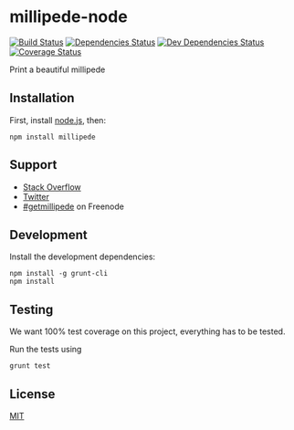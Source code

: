 # millipede-node

[![Build Status](https://secure.travis-ci.org/getmillipede/millipede-node.svg)](https://travis-ci.org/getmillipede/millipede-node)
[![Dependencies Status](https://david-dm.org/getmillipede/millipede-node.svg)](https://david-dm.org/getmillipede/millipede-node)
[![Dev Dependencies Status](https://david-dm.org/getmillipede/millipede-node/dev-status.svg)](https://david-dm.org/getmillipede/millipede-node#info=devDependencies)
[![Coverage Status](https://coveralls.io/repos/getmillipede/millipede-node/badge.svg?branch=master&service=github)](https://coveralls.io/github/getmillipede/millipede-node?branch=master)

Print a beautiful millipede

## Installation

First, install [node.js](http://nodejs.org/), then:

    npm install millipede

## Support

* [Stack Overflow](http://stackoverflow.com/questions/tagged/millipede)
* [Twitter](https://twitter.com/getmillipede)
* [#getmillipede](http://webchat.freenode.net?channels=%23getmillipede&uio=d4) on Freenode

## Development

Install the development dependencies:

    npm install -g grunt-cli
    npm install

## Testing

We want 100% test coverage on this project, everything has to be tested.

Run the tests using

    grunt test

## License

[MIT](https://github.com/getmillipede/millipede-node/blob/master/LICENSE)

